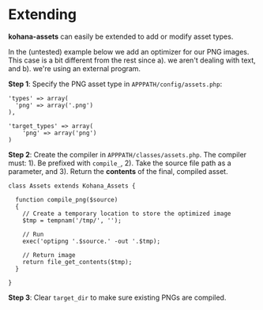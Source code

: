 # Extending

**kohana-assets** can easily be extended to add or modify asset types.

In the (untested) example below we add an optimizer for our PNG images. This 
case is a bit different from the rest since a). we aren't dealing with text,
and b). we're using an external program.

**Step 1**: Specify the PNG asset type in `APPPATH/config/assets.php`:

    'types' => array(
      'png' => array('.png')
    ),

    'target_types' => array(
        'png' => array('png')
    )

**Step 2**: Create the compiler in `APPPATH/classes/assets.php`. The compiler
must: 1). Be prefixed with `compile_`, 2). Take the source file path as a parameter,
and 3). Return the **contents** of the final, compiled asset.

    class Assets extends Kohana_Assets {

      function compile_png($source)
      {
        // Create a temporary location to store the optimized image
        $tmp = tempnam('/tmp/', '');

        // Run
        exec('optipng '.$source.' -out '.$tmp);

        // Return image
        return file_get_contents($tmp);
      }

    }

**Step 3**: Clear `target_dir` to make sure existing PNGs are compiled.


